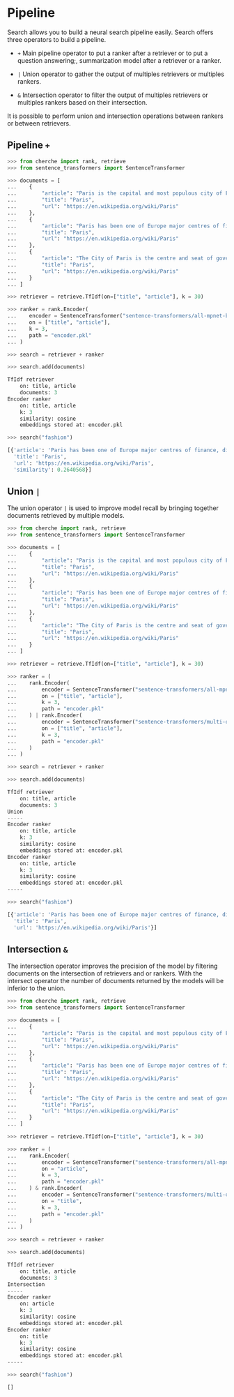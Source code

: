 # Pipeline

Search allows you to build a neural search pipeline easily. Search offers three operators
to build a pipeline.

- `+` Main pipeline operator to put a ranker after a retriever or to put a question answering;, summarization model after a retriever or a ranker.

- `|` Union operator to gather the output of multiples retrievers or multiples rankers.

- `&` Intersection operator to filter the output of multiples retrievers or multiples rankers based on their intersection.

It is possible to perform union and intersection operations between rankers or between retrievers.

## Pipeline `+`

```python
>>> from cherche import rank, retrieve
>>> from sentence_transformers import SentenceTransformer

>>> documents = [
...    {
...        "article": "Paris is the capital and most populous city of France",
...        "title": "Paris",
...        "url": "https://en.wikipedia.org/wiki/Paris"
...    },
...    {
...        "article": "Paris has been one of Europe major centres of finance, diplomacy , commerce , fashion , gastronomy , science , and arts.",
...        "title": "Paris",
...        "url": "https://en.wikipedia.org/wiki/Paris"
...    },
...    {
...        "article": "The City of Paris is the centre and seat of government of the region and province of Île-de-France .",
...        "title": "Paris",
...        "url": "https://en.wikipedia.org/wiki/Paris"
...    }
... ]

>>> retriever = retrieve.TfIdf(on=["title", "article"], k = 30)

>>> ranker = rank.Encoder(
...    encoder = SentenceTransformer("sentence-transformers/all-mpnet-base-v2").encode,
...    on = ["title", "article"],
...    k = 3,
...    path = "encoder.pkl"
... )

>>> search = retriever + ranker

>>> search.add(documents)
```

```python
TfIdf retriever
    on: title, article
    documents: 3
Encoder ranker
    on: title, article
    k: 3
    similarity: cosine
    embeddings stored at: encoder.pkl
```

```python
>>> search("fashion")
```

```python
[{'article': 'Paris has been one of Europe major centres of finance, diplomacy , commerce , fashion , gastronomy , science , and arts.',
  'title': 'Paris',
  'url': 'https://en.wikipedia.org/wiki/Paris',
  'similarity': 0.2640568}]
```

## Union `|`

The union operator `|` is used to improve model recall by bringing together documents retrieved by multiple models.

```python
>>> from cherche import rank, retrieve
>>> from sentence_transformers import SentenceTransformer

>>> documents = [
...    {
...        "article": "Paris is the capital and most populous city of France",
...        "title": "Paris",
...        "url": "https://en.wikipedia.org/wiki/Paris"
...    },
...    {
...        "article": "Paris has been one of Europe major centres of finance, diplomacy , commerce , fashion , gastronomy , science , and arts.",
...        "title": "Paris",
...        "url": "https://en.wikipedia.org/wiki/Paris"
...    },
...    {
...        "article": "The City of Paris is the centre and seat of government of the region and province of Île-de-France .",
...        "title": "Paris",
...        "url": "https://en.wikipedia.org/wiki/Paris"
...    }
... ]

>>> retriever = retrieve.TfIdf(on=["title", "article"], k = 30)

>>> ranker = (
...    rank.Encoder(
...        encoder = SentenceTransformer("sentence-transformers/all-mpnet-base-v2").encode,
...        on = ["title", "article"],
...        k = 3,
...        path = "encoder.pkl"
...    ) | rank.Encoder(
...        encoder = SentenceTransformer("sentence-transformers/multi-qa-mpnet-base-cos-v1").encode,
...        on = ["title", "article"],
...        k = 3,
...        path = "encoder.pkl"
...    )
... )

>>> search = retriever + ranker

>>> search.add(documents)
```

```python
TfIdf retriever
    on: title, article
    documents: 3
Union
-----
Encoder ranker
    on: title, article
    k: 3
    similarity: cosine
    embeddings stored at: encoder.pkl
Encoder ranker
    on: title, article
    k: 3
    similarity: cosine
    embeddings stored at: encoder.pkl
-----
```

```python
>>> search("fashion")
```

```python
[{'article': 'Paris has been one of Europe major centres of finance, diplomacy , commerce , fashion , gastronomy , science , and arts.',
  'title': 'Paris',
  'url': 'https://en.wikipedia.org/wiki/Paris'}]
```

## Intersection `&`

The intersection operator improves the precision of the model by filtering documents on the intersection of retrievers and or rankers. With the intersect operator the number of documents returned by the models will be inferior to the union.

```python
>>> from cherche import rank, retrieve
>>> from sentence_transformers import SentenceTransformer

>>> documents = [
...    {
...        "article": "Paris is the capital and most populous city of France",
...        "title": "Paris",
...        "url": "https://en.wikipedia.org/wiki/Paris"
...    },
...    {
...        "article": "Paris has been one of Europe major centres of finance, diplomacy , commerce , fashion , gastronomy , science , and arts.",
...        "title": "Paris",
...        "url": "https://en.wikipedia.org/wiki/Paris"
...    },
...    {
...        "article": "The City of Paris is the centre and seat of government of the region and province of Île-de-France .",
...        "title": "Paris",
...        "url": "https://en.wikipedia.org/wiki/Paris"
...    }
... ]

>>> retriever = retrieve.TfIdf(on=["title", "article"], k = 30)

>>> ranker = (
...    rank.Encoder(
...        encoder = SentenceTransformer("sentence-transformers/all-mpnet-base-v2").encode,
...        on = "article",
...        k = 3,
...        path = "encoder.pkl"
...    ) & rank.Encoder(
...        encoder = SentenceTransformer("sentence-transformers/multi-qa-mpnet-base-cos-v1").encode,
...        on = "title",
...        k = 3,
...        path = "encoder.pkl"
...    )
... )

>>> search = retriever + ranker

>>> search.add(documents)
```

```python
TfIdf retriever
    on: title, article
    documents: 3
Intersection
-----
Encoder ranker
    on: article
    k: 3
    similarity: cosine
    embeddings stored at: encoder.pkl
Encoder ranker
    on: title
    k: 3
    similarity: cosine
    embeddings stored at: encoder.pkl
-----
```

```python
>>> search("fashion")
```

```python
[]
```
